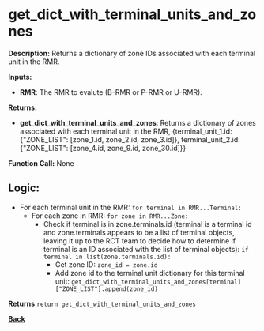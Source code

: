 # get_dict_with_terminal_units_and_zones    

**Description:** Returns a dictionary of zone IDs associated with each terminal unit in the RMR.   

**Inputs:**  
- **RMR**: The RMR to evalute (B-RMR or P-RMR or U-RMR).    

**Returns:**  
- **get_dict_with_terminal_units_and_zones**: Returns a dictionary of zones associated with each terminal unit in the RMR, {terminal_unit_1.id: {"ZONE_LIST": [zone_1.id, zone_2.id, zone_3.id]}, terminal_unit_2.id: {"ZONE_LIST": [zone_4.id, zone_9.id, zone_30.id]}}
 
**Function Call:**  None

## Logic:   
- For each terminal unit in the RMR: `for terminal in RMR...Terminal:`  
    - For each zone in RMR: `for zone in RMR...Zone:`
        - Check if terminal is in zone.terminals.id (terminal is a terminal id and zone.terminals appears to be a list of terminal objects, leaving it up to the RCT team to decide how to determine if terminal is an ID associated with the list of terminal objects): `if terminal in list(zone.terminals.id):`    
            - Get zone ID: `zone_id = zone.id`
            - Add zone id to the terminal unit dictionary for this terminal unit: `get_dict_with_terminal_units_and_zones[terminal]["ZONE_LIST"].append(zone_id)`    

**Returns**  `return get_dict_with_terminal_units_and_zones`

**[Back](../_toc.md)**








